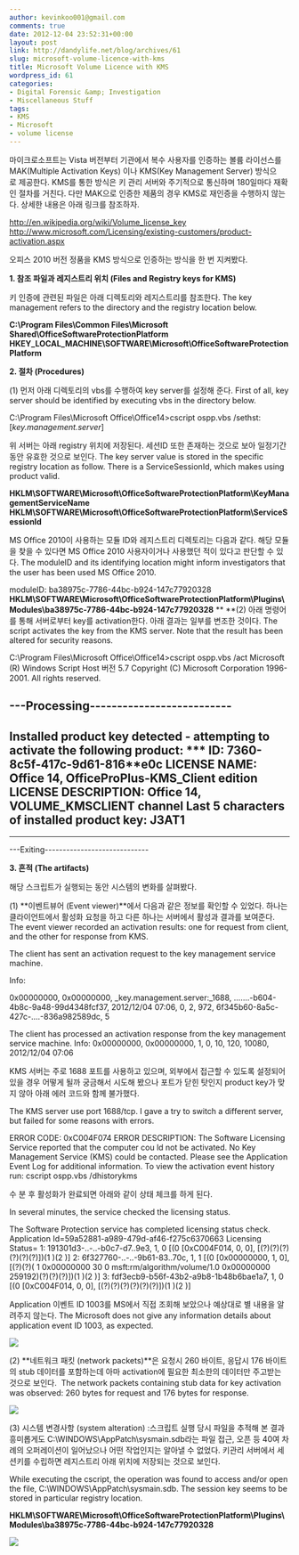 ```yaml
---
author: kevinkoo001@gmail.com
comments: true
date: 2012-12-04 23:52:31+00:00
layout: post
link: http://dandylife.net/blog/archives/61
slug: microsoft-volume-licence-with-kms
title: Microsoft Volume Licence with KMS
wordpress_id: 61
categories:
- Digital Forensic &amp; Investigation
- Miscellaneous Stuff
tags:
- KMS
- Microsoft
- volume license
---
```


마이크로소프트는 Vista 버전부터 기관에서 복수 사용자를 인증하는 볼륨 라이선스를 MAK(Multiple Activation Keys) 이나 KMS(Key Management Server) 방식으로 제공한다. KMS를 통한 방식은 키 관리 서버와 주기적으로 통신하며 180일마다 재확인 절차를 거친다. 다만 MAK으로 인증한 제품의 경우 KMS로 재인증을 수행하지 않는다. 상세한 내용은 아래 링크를 참조하자.

http://en.wikipedia.org/wiki/Volume_license_key
http://www.microsoft.com/Licensing/existing-customers/product-activation.aspx

오피스 2010 버전 정품을 KMS 방식으로 인증하는 방식을 한 번 지켜봤다.

**1. 참조 파일과 레지스트리 위치 (Files and Registry keys for KMS)**

키 인증에 관련된 파일은 아래 디렉토리와 레지스트리를 참조한다.
The key management refers to the directory and the registry location below.

**C:\Program Files\Common Files\Microsoft Shared\OfficeSoftwareProtectionPlatform**
**HKEY_LOCAL_MACHINE\SOFTWARE\Microsoft\OfficeSoftwareProtectionPlatform**

**2. 절차 (Procedures)**

(1) 먼저 아래 디렉토리의 vbs를 수행하여 key server를 설정해 준다.
First of all, key server should be identified by executing vbs in the directory below.

C:\Program Files\Microsoft Office\Office14>cscript ospp.vbs /sethst:[_key.management.server_]

위 서버는 아래 registry 위치에 저장된다. 세션ID 또한 존재하는 것으로 보아 일정기간 동안 유효한 것으로 보인다.
The key server value is stored in the specific registry location as follow. There is a ServiceSessionId, which makes using product valid.

**HKLM\SOFTWARE\Microsoft\OfficeSoftwareProtectionPlatform\KeyManagementServiceName**
**HKLM\SOFTWARE\Microsoft\OfficeSoftwareProtectionPlatform\ServiceSessionId**

MS Office 2010이 사용하는 모듈 ID와 레지스트리 디렉토리는 다음과 같다. 해당 모듈을 찾을 수 있다면 MS Office 2010 사용자이거나 사용했던 적이 있다고 판단할 수 있다.
The moduleID and its identifying location might inform investigators that the user has been used MS Office 2010.

moduleID: ba38975c-7786-44bc-b924-147c77920328
**HKLM\SOFTWARE\Microsoft\OfficeSoftwareProtectionPlatform\Plugins\Modules\ba38975c-7786-44bc-b924-147c77920328**
**
**(2) 아래 명령어를 통해 서버로부터 key를 activation한다. 아래 결과는 일부를 변조한 것이다.
The script activates the key from the KMS server. Note that the result has been altered for security reasons.

C:\Program Files\Microsoft Office\Office14>cscript ospp.vbs /act
Microsoft (R) Windows Script Host 버전 5.7
Copyright (C) Microsoft Corporation 1996-2001. All rights reserved.

---Processing--------------------------
---------------------------------------
Installed product key detected - attempting to activate the following product:
*** ID: ****7360-8c5f-417c-9d61-816******e0c
LICENSE NAME: Office 14, OfficeProPlus-KMS_Client edition
LICENSE DESCRIPTION: Office 14, VOLUME_KMSCLIENT channel
Last 5 characters of installed product key: J3AT1
<Product activation successful>
---------------------------------------
---------------------------------------
---Exiting-----------------------------

**3. 흔적 (The artifacts)**

해당 스크립트가 실행되는 동안 시스템의 변화를 살펴봤다.

(1) **이벤트뷰어 (Event viewer)**에서 다음과 같은 정보를 확인할 수 있었다.
하나는 클라이언트에서 활성화 요청을 하고 다른 하나는 서버에서 활성과 결과를 보여준다.
The event viewer recorded an activation results: one for request from client, and the other for response from KMS.


The client has sent an activation request to the key management service machine.




Info:




0x00000000, 0x00000000, _key.management.server:_1688, .......-b604-4b8c-9a48-99d4348fcf37, 2012/12/04 07:06, 0, 2, 972, 6f345b60-8a5c-427c-....-836a982589dc, 5





The client has processed an activation response from the key management service machine.
Info:
0x00000000, 0x00000000, 1, 0, 10, 120, 10080, 2012/12/04 07:06





KMS 서버는 주로 1688 포트를 사용하고 있으며, 외부에서 접근할 수 있도록 설정되어 있을 경우 어떻게 될까 궁금해서 시도해 봤으나 포트가 닫힌 탓인지 product key가 맞지 않아 아래 에러 코드와 함께 불가했다.




The KMS server use port 1688/tcp. I gave a try to switch a different server, but failed for some reasons with errors.


ERROR CODE: 0xC004F074
ERROR DESCRIPTION: The Software Licensing Service reported that the computer cou
ld not be activated. No Key Management Service (KMS) could be contacted. Please
see the Application Event Log for additional information.
To view the activation event history run: cscript ospp.vbs /dhistorykms


수 분 후 활성화가 완료되면 아래와 같이 상태 체크를 하게 된다.




In several minutes, the service checked the licensing status.





The Software Protection service has completed licensing status check.
Application Id=59a52881-a989-479d-af46-f275c6370663
Licensing Status=
1: 191301d3-..-..-b0c7-d7..9e3, 1, 0 [(0 [0xC004F014, 0, 0], [(?)(?)(?)(?)(?)(?)])(1 )(2 )]
2: 6f327760-..-..-9b61-83..70c, 1, 1 [(0 [0x00000000, 1, 0], [(?)(?)( 1 0x00000000 30 0 msft:rm/algorithm/volume/1.0 0x00000000 259192)(?)(?)(?)])(1 )(2 )]
3: fdf3ecb9-b56f-43b2-a9b8-1b48b6bae1a7, 1, 0 [(0 [0xC004F014, 0, 0], [(?)(?)(?)(?)(?)(?)])(1 )(2 )]

Application 이벤트 ID 1003를 MS에서 직접 조회해 보았으나 예상대로 별 내용을 알려주지 않는다.
The Microsoft does not give any information details about application event ID 1003, as expected.


[![](http://2.bp.blogspot.com/-J15cbDz2OJA/UL3CIWhVrzI/AAAAAAAAAGU/AaqeMJYQ-j4/s1600/event1003.JPG)](http://2.bp.blogspot.com/-J15cbDz2OJA/UL3CIWhVrzI/AAAAAAAAAGU/AaqeMJYQ-j4/s1600/event1003.JPG)




(2) **네트워크 패킷 (network packets)**은 요청시 260 바이트, 응답시 176 바이트의 stub 데이터를 포함하는데 아마 activation에 필요한 최소한의 데이터만 주고받는 것으로 보인다.  The network packets containing stub data for key activation was observed: 260 bytes for request and 176 bytes for response.





[![](http://2.bp.blogspot.com/-JBhAmBsdk9c/UL3C6PTyEpI/AAAAAAAAAGc/mBDtZTsz5SY/s1600/npacket.JPG)](http://2.bp.blogspot.com/-JBhAmBsdk9c/UL3C6PTyEpI/AAAAAAAAAGc/mBDtZTsz5SY/s1600/npacket.JPG)










(3) 시스템 변경사항 (system alteration) :스크립트 실행 당시 파일을 추적해 본 결과 흥미롭게도 C:\WINDOWS\AppPatch\sysmain.sdb라는 파일 접근, 오픈 등 40여 차례의 오퍼레이션이 일어났으나 어떤 작업인지는 알아낼 수 없었다. 키관리 서버에서 세션키를 수립하면 레지스트리 아래 위치에 저장되는 것으로 보인다.







While executing the cscript, the operation was found to access and/or open the file, C:\WINDOWS\AppPatch\sysmain.sdb. The session key seems to be stored in particular registry location.







**HKLM\SOFTWARE\Microsoft\OfficeSoftwareProtectionPlatform\Plugins\Modules\ba38975c-7786-44bc-b924-147c77920328**




[![](http://1.bp.blogspot.com/-qllLxgRV_ws/UL3GgCauzyI/AAAAAAAAAGs/0dvpPEO_K8g/s1600/registry.JPG)](http://1.bp.blogspot.com/-qllLxgRV_ws/UL3GgCauzyI/AAAAAAAAAGs/0dvpPEO_K8g/s1600/registry.JPG)



